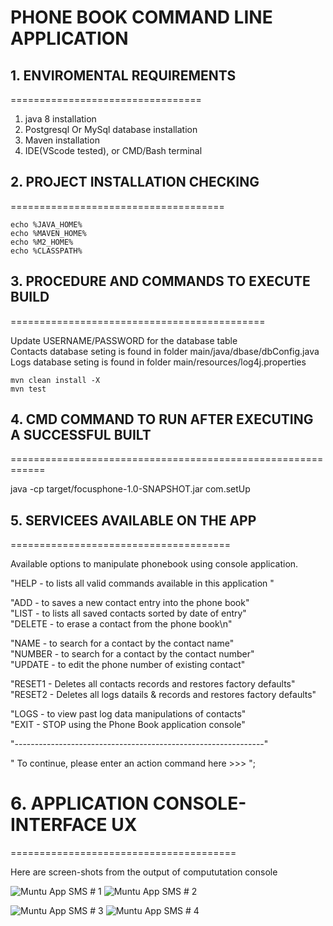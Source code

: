 # PHONE BOOK COMMAND LINE APPLICATION

## 1. ENVIROMENTAL REQUIREMENTS
=================================
1. java 8 installation
2. Postgresql Or MySql database installation
3. Maven installation
4. IDE(VScode tested), or CMD/Bash terminal

## 2. PROJECT INSTALLATION CHECKING
=====================================

```
echo %JAVA_HOME%
echo %MAVEN_HOME%
echo %M2_HOME%
echo %CLASSPATH%

```

## 3. PROCEDURE AND COMMANDS TO EXECUTE BUILD
============================================

Update USERNAME/PASSWORD for the database table\
Contacts database seting is found in folder main/java/dbase/dbConfig.java\
Logs database seting is found in folder main/resources/log4j.properties


```
mvn clean install -X
mvn test

```


## 4. CMD COMMAND TO RUN AFTER EXECUTING A SUCCESSFUL BUILT
============================================================

java -cp target/focusphone-1.0-SNAPSHOT.jar com.setUp



## 5. SERVICEES AVAILABLE ON THE APP
======================================


Available options to manipulate phonebook using console application.

"HELP   - to lists all valid commands available in this application "

"ADD    - to saves a new contact entry into the phone book" \
"LIST   - to lists all saved contacts sorted by date of entry"\
"DELETE - to erase a contact from the phone book\n"

"NAME   - to search for a contact by the contact name"\
"NUMBER   - to search for a contact by the contact number"\
"UPDATE - to edit the phone number of  existing contact"

"RESET1   - Deletes all contacts records and restores factory defaults"\
"RESET2   - Deletes all logs datails & records and restores factory defaults"

"LOGS - to view past log data manipulations of contacts"\
"EXIT   - STOP using the Phone Book application console" 

"--------------------------------------------------------------"

" To continue, please enter an action command here >>>  ";
    
# 6. APPLICATION CONSOLE- INTERFACE UX 
=======================================

Here are screen-shots from the output of compututation console

![ Muntu App SMS # 1 ](https://github.com/LINOSNCHENA/PhoneBookApp/blob/master/ux/page%20(1).png)
![ Muntu App SMS # 2 ](https://github.com/LINOSNCHENA/PhoneBookApp/blob/master/ux/page%20(2).png)

![ Muntu App SMS # 3 ](https://github.com/LINOSNCHENA/PhoneBookApp/blob/master/ux/page%20(3).png)
![ Muntu App SMS # 4 ](https://github.com/LINOSNCHENA/PhoneBookApp/blob/master/ux/page%20(4).png)
